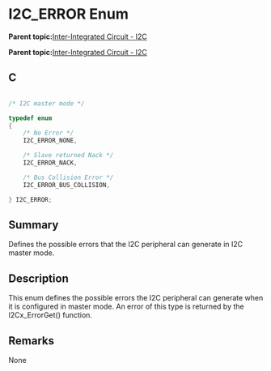# I2C\_ERROR Enum

**Parent topic:**[Inter-Integrated Circuit - I2C](GUID-9FF2770C-87B8-47A2-830B-AA9EB23ACFEC.md)

**Parent topic:**[Inter-Integrated Circuit - I2C](GUID-84B7C9F3-533A-4A83-9104-9196F8070FF2.md)

## C

```c

/* I2C master mode */

typedef enum
{
    /* No Error */
    I2C_ERROR_NONE,

    /* Slave returned Nack */
    I2C_ERROR_NACK,

    /* Bus Collision Error */
    I2C_ERROR_BUS_COLLISION,

} I2C_ERROR;

```

## Summary

Defines the possible errors that the I2C peripheral can generate in I2C master mode.

## Description

This enum defines the possible errors the I2C peripheral can generate when it is configured in master mode. An error of this type is returned by the I2Cx\_ErrorGet\(\) function.

## Remarks

None

